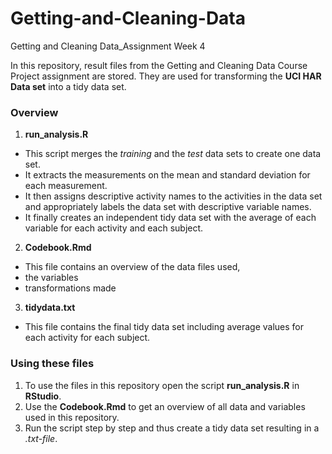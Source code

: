 # Getting-and-Cleaning-Data
Getting and Cleaning Data_Assignment Week 4

In this repository, result files from the Getting and Cleaning Data Course Project assignment are stored. They are used for transforming the **UCI HAR Data set** into a tidy data set.

### Overview

1. **run_analysis.R**  
- This script merges the *training* and the *test* data sets to create one data set.  
- It extracts the measurements on the mean and standard deviation for each measurement.   
- It then assigns descriptive activity names to the activities in the data set and appropriately labels the data set with descriptive variable names. 
- It finally creates an independent tidy data set with the average of each variable for each activity and each subject.

2. **Codebook.Rmd**  
- This file contains an overview of the data files used,  
- the variables  
- transformations made

3. **tidydata.txt**
- This file contains the final tidy data set including average values for each activity for each subject.

### Using these files

1. To use the files in this repository open the script **run_analysis.R** in **RStudio**.
2. Use the **Codebook.Rmd** to get an overview of all data and variables used in this repository. 
3. Run the script step by step and thus create a tidy data set resulting in a *.txt-file*.
